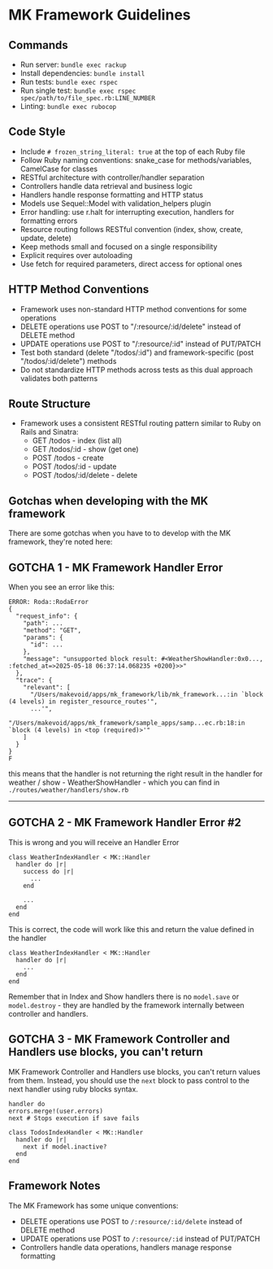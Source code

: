# MK Framework Guidelines

## Commands
- Run server: `bundle exec rackup`
- Install dependencies: `bundle install`
- Run tests: `bundle exec rspec`
- Run single test: `bundle exec rspec spec/path/to/file_spec.rb:LINE_NUMBER`
- Linting: `bundle exec rubocop`

## Code Style
- Include `# frozen_string_literal: true` at the top of each Ruby file
- Follow Ruby naming conventions: snake_case for methods/variables, CamelCase for classes
- RESTful architecture with controller/handler separation
- Controllers handle data retrieval and business logic
- Handlers handle response formatting and HTTP status
- Models use Sequel::Model with validation_helpers plugin
- Error handling: use r.halt for interrupting execution, handlers for formatting errors
- Resource routing follows RESTful convention (index, show, create, update, delete)
- Keep methods small and focused on a single responsibility
- Explicit requires over autoloading
- Use fetch for required parameters, direct access for optional ones

## HTTP Method Conventions
- Framework uses non-standard HTTP method conventions for some operations
- DELETE operations use POST to "/:resource/:id/delete" instead of DELETE method
- UPDATE operations use POST to "/:resource/:id" instead of PUT/PATCH
- Test both standard (delete "/todos/:id") and framework-specific (post "/todos/:id/delete") methods
- Do not standardize HTTP methods across tests as this dual approach validates both patterns

## Route Structure
- Framework uses a consistent RESTful routing pattern similar to Ruby on Rails and Sinatra:
  - GET /todos - index (list all)
  - GET /todos/:id - show (get one)
  - POST /todos - create
  - POST /todos/:id - update
  - POST /todos/:id/delete - delete


## Gotchas when developing with the MK framework

There are some gotchas when you have to to develop with the MK framework, they're noted here:

## GOTCHA 1 - MK Framework Handler Error #

When you see an error like this:

```Run options: include {:locations=>{"./spec/request/weather_spec.rb"=>[17]}}
ERROR: Roda::RodaError
{
  "request_info": {
    "path": ...
    "method": "GET",
    "params": {
      "id": ...
    },
    "message": "unsupported block result: #<WeatherShowHandler:0x0..., :fetched_at=>2025-05-18 06:37:14.068235 +0200}>>"
  },
  "trace": {
    "relevant": [
      "/Users/makevoid/apps/mk_framework/lib/mk_framework...:in `block (4 levels) in register_resource_routes'",
      ...'",
      "/Users/makevoid/apps/mk_framework/sample_apps/samp...ec.rb:18:in `block (4 levels) in <top (required)>'"
    ]
  }
}
F
```

this means that the handler is not returning the right result in the handler for weather / show - WeatherShowHandler - which you can find in `./routes/weather/handlers/show.rb`

---

## GOTCHA 2 - MK Framework Handler Error #2

This is wrong and you will receive an Handler Error

```
class WeatherIndexHandler < MK::Handler
  handler do |r|
    success do |r|
      ...
    end

    ...
  end
end
```

This is correct, the code will work like this and return the value defined in the handler

```
class WeatherIndexHandler < MK::Handler
  handler do |r|
    ...
  end
end
```

Remember that in Index and Show handlers there is no `model.save` or `model.destroy` - they are handled by the framework internally between controller and handlers.

## GOTCHA 3 - MK Framework Controller and Handlers use blocks, you can't return

MK Framework Controller and Handlers use blocks, you can't return values from them. Instead, you should use the `next` block to pass control to the next handler using ruby blocks syntax.


```
handler do
errors.merge!(user.errors)
next # Stops execution if save fails
```

```
class TodosIndexHandler < MK::Handler
  handler do |r|
    next if model.inactive?
  end
end
```

## Framework Notes

The MK Framework has some unique conventions:

- DELETE operations use POST to `/:resource/:id/delete` instead of DELETE method
- UPDATE operations use POST to `/:resource/:id` instead of PUT/PATCH
- Controllers handle data operations, handlers manage response formatting
